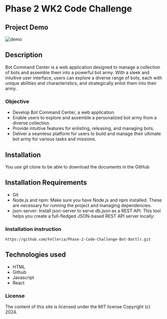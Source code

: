 # Phase 2 WK2 Code Challenge


## Project Demo
![demo](https://github.com/Felleria/Phase-2-Code-Challenge-Bot-Battlr/assets/111077743/b3f3cec2-9a69-4178-b7d1-69126858a79d)

## Description
Bot Command Center is a web application designed to manage a collection of bots and assemble them into a powerful bot army. With a sleek and intuitive user interface, users can explore a diverse range of bots, each with unique abilities and characteristics, and strategically enlist them into their army.

### Objective
- Develop Bot Command Center, a web application.
- Enable users to explore and assemble a personalized bot army from a diverse collection.
- Provide intuitive features for enlisting, releasing, and managing bots.
- Deliver a seamless platform for users to build and manage their ultimate bot army for various tasks and missions.

## Installation
You use git clone to be able to download the documents in the GitHub

## Installation Requirements
- Git
- Node.js and npm: Make sure you have Node.js and npm installed. These are necessary for running the project and managing dependencies.
- json-server: Install json-server to serve db.json as a REST API. This tool helps you create a full-fledged JSON-based REST API server locally:

### Installation instruction
```
https://github.com/Felleria/Phase-2-Code-Challenge-Bot-Battlr.git
```

## Technologies used
- HTML
- Github
- Javascript
- React


### License
The content of this site is licensed under the MIT license
Copyright (c) 2024.
